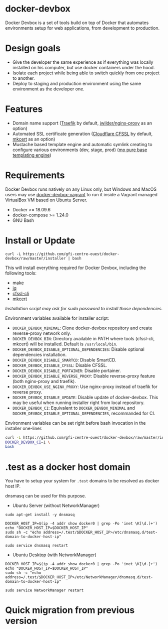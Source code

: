 docker-devbox
=============

Docker Devbox is a set of tools build on top of Docker that automates environments setup for web applications, from 
development to production.

# Design goals

* Give the developer the same experience as if everything was locally installed on his computer, but use docker 
  containers under the hood.
* Isolate each project while being able to switch quickly from one project to another.
* Deploy to staging and production environment using the same environment as the developer one.

# Features

* Domain name support ([Traefik](https://traefik.io/) by default, [jwilder/nginx-proxy](https://github.com/jwilder/nginx-proxy) as an option)
* Automated SSL certificate generation ([Cloudflare CFSSL](https://github.com/cloudflare/cfssl) by default, [mkcert](https://github.com/FiloSottile/mkcert) as an option)
* Mustache based template engine and automatic symlink creating to configure various environments (dev, stage, prod) ([mo pure base templating engine](https://github.com/tests-always-included/mo))  

# Requirements

Docker Devbox runs natively on any Linux only, but Windows and MacOS users may use 
[docker-devbox-vagrant](https://github.com/gfi-centre-ouest/docker-devbox-vagrant) to run it inside a Vagrant managed 
VirtualBox VM based on Ubuntu Server.

* Docker >= 18.09.6
* docker-compose >= 1.24.0
* GNU Bash

# Install or Update

```
curl -L https://github.com/gfi-centre-ouest/docker-devbox/raw/master/installer | bash
```

This will install everything required for Docker Devbox, including the following tools:

* make
* [jq](https://stedolan.github.io/jq/)
* [cfssl-cli](https://github.com/Toilal/python-cfssl-cli)
* [mkcert](https://github.com/FiloSottile/mkcert)

*Installation script may ask for sudo password to install those dependencies.*

Environment variables available for installer script:

- `DOCKER_DEVBOX_MINIMAL`: Clone docker-devbox repository and create reverse-proxy network only.
- `DOCKER_DEVBOX_BIN`: Directory available in PATH where tools (cfssl-cli, mkcert) will be installed. Default is `/usr/local/bin`.
- `DOCKER_DEVBOX_DISABLE_OPTIONAL_DEPENDENCIES`: Disable optional dependencies installation.
- `DOCKER_DEVBOX_DISABLE_SMARTCD`: Disable SmartCD.
- `DOCKER_DEVBOX_DISABLE_CFSSL`: Disable CFSSL.
- `DOCKER_DEVBOX_DISABLE_PORTAINER`: Disable portainer.
- `DOCKER_DEVBOX_DISABLE_REVERSE_PROXY`: Disable reverse-proxy feature (both nginx-proxy and traefik).
- `DOCKER_DEVBOX_USE_NGINX_PROXY`: Use nginx-proxy instead of traefik for reverse proxy.
- `DOCKER_DEVBOX_DISABLE_UPDATE`: Disable update of docker-devbox. This may be useful when running installer right from
local repository.
- `DOCKER_DEVBOX_CI`: Equivalent to `DOCKER_DEVBOX_MINIMAL` and `DOCKER_DEVBOX_DISABLE_OPTIONAL_DEPENDENCIES`, recommanded for CI.

Environment variables can be set right before bash invocation in the installer one-liner.

```bash
curl -L https://github.com/gfi-centre-ouest/docker-devbox/raw/master/installer | \
DOCKER_DEVBOX_CI=1 \
bash
```


# .test as a docker host domain

You have to setup your system for `.test` domains to be resolved as docker host IP.

dnsmasq can be used for this purpose.

- Ubuntu Server (without NetworkManager)
```
sudo apt-get install -y dnsmasq

DOCKER_HOST_IP=$(ip -4 addr show docker0 | grep -Po 'inet \K[\d.]+')
echo "DOCKER_HOST_IP=$DOCKER_HOST_IP" 
sudo sh -c "echo address=/.test/$DOCKER_HOST_IP>/etc/dnsmasq.d/test-domain-to-docker-host-ip"

sudo service dnsmasq restart
```

- Ubuntu Desktop (with NetworkManager)

```
DOCKER_HOST_IP=$(ip -4 addr show docker0 | grep -Po 'inet \K[\d.]+')
echo "DOCKER_HOST_IP=$DOCKER_HOST_IP" 
sudo sh -c "echo address=/.test/$DOCKER_HOST_IP>/etc/NetworkManager/dnsmasq.d/test-domain-to-docker-host-ip"

sudo service NetworkManager restart
```

# Quick migration from previous version
